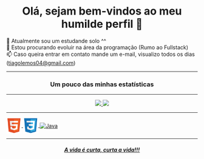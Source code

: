<h1 align="center">Olá, sejam bem-vindos ao meu humilde perfil 👋</h1>

<!--
**TiagLem/Tiaglem** is a ✨ _special_ ✨ repository because its `README.md` (this file) appears on your GitHub profile.

Here are some ideas to get you started:

- 🔭 I’m currently working on ...
- 🌱 I’m currently learning ...
- 👯 I’m looking to collaborate on ...
- 🤔 I’m looking for help with ...
- 💬 Ask me about ...
- 📫 How to reach me: ...
- 😄 Pronouns: ...
- ⚡ Fun fact: ...
-->

🔭 Atualmente sou um estudande solo ^^<br>
🌱 Estou procurando evoluir na área da programação (Rumo ao Fullstack)<br>
📫 Caso queira entrar em contato mande um e-mail, visualizo todos os dias (tiagolemos04@gmail.com)<br>

<hr>

<h3 align="center">Um pouco das minhas estatísticas</h3> <hr>

<div align="center">
  <a href="https://github.com/Tiaglem">
  <img width="40%" align="justify" src="https://github-readme-stats.vercel.app/api?username=Tiaglem&show_icons=true&theme=transparent&include_all_commits=true&count_private=true&locale=pt-br"/>
  <img width="40%" align="justify" src="https://github-readme-stats.vercel.app/api/top-langs/?username=Tiaglem&layout=compact&langs_count=7&theme=transparent&locale=pt-br"/>
</div><hr>

<div style="display: inline_block">
  <!--<img align="top" alt="JavaScript" height="40" width="40" src="https://raw.githubusercontent.com/devicons/devicon/master/icons/javascript/javascript-plain.svg"
  <img align="center" alt="Rafa-Js" height="40" width="40" src="https://cdn.jsdelivr.net/gh/devicons/devicon/icons/java/java-original.svg" />
  <img align="center" alt="Rafa-CSS" height="50" width="40" src="https://cdn.jsdelivr.net/gh/devicons/devicon/icons/react/react-original.svg">
  <img align="center" alt="Rafa-CSS" height="50" width="40" src="https://cdn.jsdelivr.net/gh/devicons/devicon/icons/php/php-plain.svg">
  <img align="center" alt="Rafa-Js" height="50" width="50" src="https://cdn.jsdelivr.net/gh/devicons/devicon/icons/nodejs/nodejs-plain-wordmark.svg" />-->
  <img align="center" alt="HTML" height="40" width="40" src="https://raw.githubusercontent.com/devicons/devicon/master/icons/html5/html5-original.svg">
  <img align="center" alt="CSS" height="40" width="40" src="https://raw.githubusercontent.com/devicons/devicon/master/icons/css3/css3-original.svg">
  <img align="center" alt="Java" height="40" width="40" src="https://cdn.jsdelivr.net/gh/devicons/devicon/icons/java/java-original.svg" />
         
</div><hr>
  
<h5 align="center">A vida é curta, curta a vida!!!</h5>
